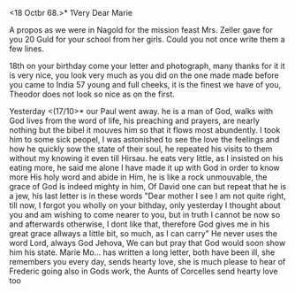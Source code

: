  <18 Octbr 68.>*
1Very Dear Marie

A propos as we were in Nagold for the mission feast Mrs. Zeller gave for you 20 Guld for your school from her girls. Could you not once write them a few lines.

18th on your birthday come your letter and photograph, many thanks for it it is very nice, you look very much as you did on the one made made before you came to India 57 young and full cheeks, it is the finest we have of you, Theodor does not look so nice as on the first.

Yesterday <(17/10>* our Paul went away. he is a man of God, walks with God lives from the word of life, his preaching and prayers, are nearly nothing but the bibel it mouves him so that it flows most abundently. I took him to some sick peopel, I was astonished to see the love the feelings and how he quickly sow the state of their soul, he repeated his visits to them without my knowing it even till Hirsau. he eats very little, as I insisted on his eating more, he said me alone I have made it up with God in order to know more His holy word and abide in Him, he is like a rock unmouvable, the grace of God is indeed mighty in him, Of David one can but repeat that he is a jew, his last letter is in these words "Dear mother I see I am not quite right, till now, I forgot you wholly on your bithday, only yesterday I thought about you and am wishing to come nearer to you, but in truth I cannot be now so and afterwards otherwise, I dont like that, therefore God gives me in his great grace allways a little bit, so much, as I can carry" 
He never uses the word Lord, always God Jehova, We can but pray that God would soon show him his state. Marie Mo... has written a long letter, both have been ill, she remembers you every day, sends hearty love, she is much please to hear of Frederic going also in Gods work, the Aunts of Corcelles send hearty love too
